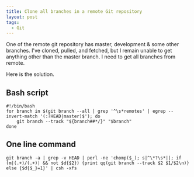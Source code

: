 ```yaml
---
title: Clone all branches in a remote Git repository
layout: post
tags:
  - Git
---
```


One of the remote git repository has master, development & some other branches. I've cloned, pulled, and fetched, but I remain unable to get anything other than the master branch. I need to get all branches from remote.

Here is the solution.

## Bash script

    #!/bin/bash
    for branch in $(git branch --all | grep '^\s*remotes' | egrep --invert-match '(:?HEAD|master)$'); do
        git branch --track "${branch##*/}" "$branch"
    done

## One line command

    git branch -a | grep -v HEAD | perl -ne 'chomp($_); s|^\*?\s*||; if (m|(.+)/(.+)| && not $d{$2}) {print qq(git branch --track $2 $1/$2\n)} else {$d{$_}=1}' | csh -xfs


